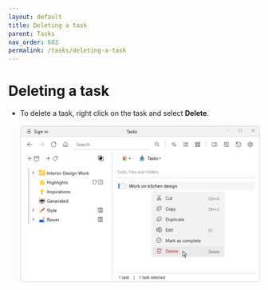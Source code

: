 ```yaml
---
layout: default
title: Deleting a task
parent: Tasks
nav_order: 603
permalink: /tasks/deleting-a-task
---
```


# Deleting a task

- To delete a task, right click on the task and select **Delete**.<br/><br/>![Deleting a task](../img/v1.2-PNG-Deleting-a-Task.png)
